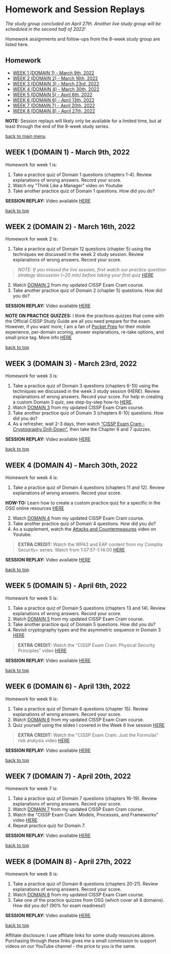 # Homework and Session Replays

*The study group concluded on April 27th. Another live study group will be scheduled in the second half of 2022!*

Homework assignments and follow-ups from the 8-week study group are listed here.

## Homework

  - [WEEK 1 (DOMAIN 1) - March 9th, 2022](#week-1-domain-1---march-9th-2022)
  - [WEEK 2 (DOMAIN 2) - March 16th, 2022](#week-2-domain-2---march-16th-2022)
  - [WEEK 3 (DOMAIN 3) - March 23rd, 2022](#week-3-domain-3---march-23rd-2022)
  - [WEEK 4 (DOMAIN 4) - March 30th, 2022](#week-4-domain-4---march-30th-2022)
  - [WEEK 5 (DOMAIN 5) - April 6th, 2022](#week-5-domain-5---april-6th-2022)
  - [WEEK 6 (DOMAIN 6) - April 13th, 2022](#week-6-domain-6---april-13th-2022)
  - [WEEK 7 (DOMAIN 7) - April 20th, 2022](#week-7-domain-7---april-20th-2022)
  - [WEEK 8 (DOMAIN 8) - April 27th, 2022](#week-8-domain-8---april-27th-2022)

**NOTE:** Session replays will likely only be available for a limited time, but at least through the end of the 8-week study series.

[back to main menu](https://github.com/pzerger/cisspexamcram/blob/main/README.md)

## WEEK 1 (DOMAIN 1) - March 9th, 2022

Homework for week 1 is: 

1.	Take a practice quiz of Domain 1 questions (chapters 1-4). Review explanations of wrong answers. Record your score.
2.	Watch my "Think Like a Manager" video on Youtube 
3.	Take another practice quiz of Domain 1 questions. How did you do?

**SESSION REPLAY:** Video available [HERE](https://youtu.be/bxyEKIigdRk)

[back to top](#homework-and-session-replays)

## WEEK 2 (DOMAIN 2) - March 16th, 2022

Homework for week 2 is: 

1.	Take a practice quiz of Domain 12 questions (chapter 5) using the techniques we discussed in the week 2 study session. Review explanations of wrong answers. Record your score.

 >*NOTE: If you missed the live session, first watch our practice question strategy discussion (~20 min) before taking your first quiz [HERE](https://youtu.be/Y7YfwYzHWa0?t=1080)*

2.	Watch [DOMAIN 2](https://youtu.be/_nyZhYnCNLA?t=5055) from my updated CISSP Exam Cram course. 
3.	Take another practice quiz of Domain 2 (chapter 5) questions. How did you do?

**SESSION REPLAY:** Video available [HERE](https://youtu.be/Y7YfwYzHWa0)

**NOTE ON PRACTICE QUIZZES:** I think the practices quizzes that come with the Official CISSP Study Guide are all you need prepare for the exam. However, if you want more, I am a fan of [Pocket Prep](https://www.pocketprep.com/exams/isc2-cissp/?ref=peterzerger) for their mobile experience, per-domain scoring, answer explanations, re-take options, and small price tag. More info [HERE](https://www.pocketprep.com/exams/isc2-cissp/?ref=peterzerger)

[back to top](#homework-and-session-replays)

## WEEK 3 (DOMAIN 3) - March 23rd, 2022

Homework for week 3 is:  

1.	Take a practice quiz of Domain 3 questions (chapters 6-10) using the techniques we discussed in the week 3 study session (HERE). Review explanations of wrong answers. Record your score.
For help in creating a custom Domain 3 quiz, see step-by-step how-to [HERE](https://youtu.be/3PoFfQVca_0?t=507).
2.	Watch [DOMAIN 3](https://youtu.be/_nyZhYnCNLA?t=5966) from my updated CISSP Exam Cram course.
3.	Take another practice quiz of Domain 3 (chapters 6-10) questions. How did you do?
4.	As a refresher, wait 2-3 days, then watch [“CISSP Exam Cram - Cryptography Drill-Down”](https://youtu.be/8_NLPDRLfg4), then take the Chapter 6 and 7 quizzes.

**SESSION REPLAY:** Video available [HERE](https://youtu.be/3PoFfQVca_0)

[back to top](#homework-and-session-replays)

## WEEK 4 (DOMAIN 4) - March 30th, 2022

Homework for week 4 is: 

1.	Take a practice quiz of Domain 4 questions (chapters 11 and 12). Review explanations of wrong answers. Record your score.

**HOW-TO:** Learn how to create a custom practice quiz for a specific in the OSG online resources [HERE](https://youtu.be/_nyZhYnCNLA?t=1246)

2.	Watch [DOMAIN 4](https://youtu.be/_nyZhYnCNLA?t=14067) from my updated CISSP Exam Cram course. 
3.	Take another practice quiz of Domain 4 questions. How did you do?
4.  As a supplement, watch the [Attacks and Countermeasures](https://youtu.be/nQhLY2sV2DU) video on Youtube.

> **EXTRA CREDIT:** Watch the WPA3 and EAP content from my Comptia Security+ series. Watch from 1:07:57-1:14:00 [HERE](https://www.youtube.com/watch?v=CdBD5aFLUEc&t=4077s)

**SESSION REPLAY:** Video available [HERE](https://youtu.be/ohnvzT5azoQ)

[back to top](#homework-and-session-replays)

## WEEK 5 (DOMAIN 5) - April 6th, 2022

Homework for week 5 is: 

1.	Take a practice quiz of Domain 5 questions (chapters 13 and 14). Review explanations of wrong answers. Record your score.
2.	Watch [DOMAIN 5](https://youtu.be/_nyZhYnCNLA?t=17818) from my updated CISSP Exam Cram course. 
3.	Take another practice quiz of Domain 5 questions. How did you do?
4.  Revisit cryptography types and the asymmetric sequence in Domain 3 [HERE](https://youtu.be/_nyZhYnCNLA?t=8746)

> **EXTRA CREDIT:** Watch the "CISSP Exam Cram: Physical Security Principles" video [HERE](https://youtu.be/iZTOstBx1ac)

**SESSION REPLAY:** Video available [HERE](https://youtu.be/qjH8UzCHr3g)

[back to top](#homework-and-session-replays)

## WEEK 6 (DOMAIN 6) - April 13th, 2022

Homework for week 6 is: 

1.	Take a practice quiz of Domain 6 questions (chapter 15). Review explanations of wrong answers. Record your score.
2.	Watch [DOMAIN 6](https://www.youtube.com/watch?v=_nyZhYnCNLA&t=19821s) from my updated CISSP Exam Cram course. 
3.  Quiz yourself using the slides I covered in the Week 6 live session [HERE](https://1drv.ms/b/s!AmhtzcmYt5AViYJFY2ZNMA47jHsdnw?e=CQ18KN)

> **EXTRA CREDIT:** Watch the "CISSP Exam Cram: Just the Formulas" risk analysis video [HERE](https://youtu.be/ttOKJYOedNo)

**SESSION REPLAY:** Video available [HERE](https://youtu.be/sJa04NyEKJI)

[back to top](#homework-and-session-replays)

## WEEK 7 (DOMAIN 7) - April 20th, 2022

Homework for week 7 is: 

1.	Take a practice quiz of Domain 7 questions (chapters 16-19). Review explanations of wrong answers. Record your score.
2.	Watch [DOMAIN 7](https://youtu.be/_nyZhYnCNLA?t=20696) from my updated CISSP Exam Cram course. 
3.  Watch the "CISSP Exam Cram: Models, Processes, and Frameworks" video [HERE](https://youtu.be/mLuLtIsDjK8)
4.  Repeat practice quiz for Domain 7.
   
**SESSION REPLAY:** Video available [HERE](https://youtu.be/_QWKsWo3IBM)

[back to top](#homework-and-session-replays)

## WEEK 8 (DOMAIN 8) - April 27th, 2022

Homework for week 8 is: 

1.	Take a practice quiz of Domain 8 questions (chapters 20-21). Review explanations of wrong answers. Record your score.
2.	Watch [DOMAIN 8](https://youtu.be/_nyZhYnCNLA?t=25669) from my updated CISSP Exam Cram course. 
1.  Take one of the practice quizzes from OSG (which cover all 8 domains). How did you do? (90% for exam readiness!)
   
**SESSION REPLAY:** Video available [HERE](https://youtu.be/C1z8jniOlPE)

[back to top](#homework-and-session-replays)


Affiliate disclosure: I use affiliate links for some study resources above. Purchasing through these links gives me a small commission to support videos on our YouTube channel - the price to you is the same.
